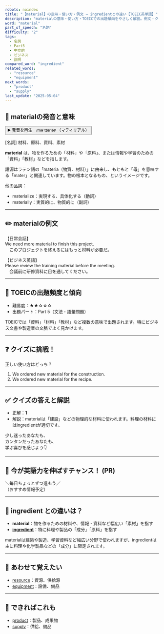 ```yaml
---
robots: noindex
title: "【material】の意味・使い方・例文 ― ingredientとの違い【TOEIC英単語】"
description: "materialの意味・使い方・TOEICでの出題傾向をやさしく解説。例文・クイズ付きでingredientとの違いもわかりやすく学べます。"
word: "material"
part_of_speech: "名詞"
difficulty: "2"
tags:
  - 名詞
  - Part5
  - 中立的
  - ビジネス
  - 説明
compared_word: "ingredient"
related_words:
  - "resource"
  - "equipment"
next_words:
  - "product"
  - "supply"
last_update: "2025-05-04"
---
```


## 🔰 materialの発音と意味

<button class="play-audio" onclick="playTTS('material')">
  <span class="play-audio-main">
    ▶️ 発音を再生　/məˈtɪəriəl/
  </span>
  <span class="play-audio-sub">
    （マティリアル）
  </span>
</button>

[名詞] 材料、原料、資料、素材

**material** は、物を作るための「材料」や「原料」、または情報や学習のための「資料」「教材」などを指します。

語源はラテン語の「materia（物質、材料）」に由来し、もともと「母」を意味する「mater」と関連しています。物の根本となるもの、というイメージです。

他の品詞：  
- materialize：実現する、具体化する（動詞）
- materially：実質的に、物質的に（副詞）

---

## ✏️ materialの例文

【日常会話】  
We need more material to finish this project.  
　このプロジェクトを終えるにはもっと材料が必要だ。

【ビジネス英語】  
Please review the training material before the meeting.  
　会議前に研修資料に目を通してください。

---

## 🎯 TOEICの出題頻度と傾向

- 難易度：★★☆☆☆
- 出題パート：Part 5（文法・語彙問題）

TOEICでは「資料」「材料」「教材」など複数の意味で出題されます。特にビジネス文書や製造業の文脈でよく見かけます。

---

## ❓ クイズに挑戦！

正しい使い方はどっち？

1. We ordered new material for the construction.  
2. We ordered new material for the recipe.

---

## ✅ クイズの答えと解説

- 正解：**1**
- 解説：materialは「建設」などの物理的な材料に使われます。料理の材料にはingredientが適切です。

少し迷ったあなたも、  
カンタンだったあなたも、  
学ぶ喜びを感じよう👇️

---

## 🚀 今が英語力を伸ばすチャンス！ (PR)

<div class="info-center">
＼毎日ちょっとずつ進もう／<br>  
（おすすめ情報予定）
</div>

---

## 🤔  ingredient との違いは？

- **material**：物を作るための材料や、情報・資料など幅広い「素材」を指す
- **[ingredient](/word/ingredient)**：特に料理や製品の「成分」「原料」を指す

materialは建築や製造、学習資料など幅広い分野で使われますが、ingredientは主に料理や化学製品などの「成分」に限定されます。

---

## 🧩 あわせて覚えたい

- [resource](/word/resource)：資源、供給源
- [equipment](/word/equipment)：設備、備品

---

## 📖 できればこれも

- [product](/word/product)：製品、成果物
- [supply](/word/supply)：供給、備品

<!-- cvid: aid32_bid11 -->

